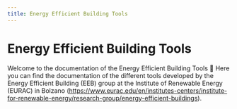 ```yaml
---
title: Energy Efficient Building Tools
---
```


# Energy Efficient Building Tools

Welcome to the documentation of the Energy Efficient Building Tools 👋
Here you can find the documentation of the different tools developed by the Energy Efficient Building (EEB) group at the Institute of Renewable Energy (EURAC) in Bolzano (https://www.eurac.edu/en/institutes-centers/institute-for-renewable-energy/research-group/energy-efficient-buildings).

